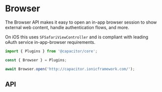 <plugin-platforms platforms="pwa,ios,android,electron"></plugin-platforms>

# Browser

<plugin-api name="browser" index="true"></plugin-api>

The Browser API makes it easy to open an in-app browser session to show external web content,
handle authentication flows, and more.

On iOS this uses `SFSafariViewController` and is compliant with leading oAuth service in-app-browser requirements.

```typescript
import { Plugins } from '@capacitor/core';

const { Browser } = Plugins;

await Browser.open('http://capacitor.ionicframework.com/');
```

## API

<plugin-api name="browser"></plugin-api>
